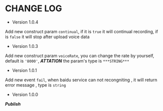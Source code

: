 CHANGE LOG
===========

* Version 1.0.4

Add new construct param `continual`, if it is `true` it will continual recording, if is `false` it will stop after upload voice data

* Version 1.0.3

Add new construct param `voiceRate`, you can change the rate by yourself, default is `'8000'`, ***ATTATION*** the param's type is `***STRING***`

* Version 1.0.1

Add new event `fail`, when baidu service can not recongniting , it will return error message , type is `string`

* Version 1.0.0

***Publish***
